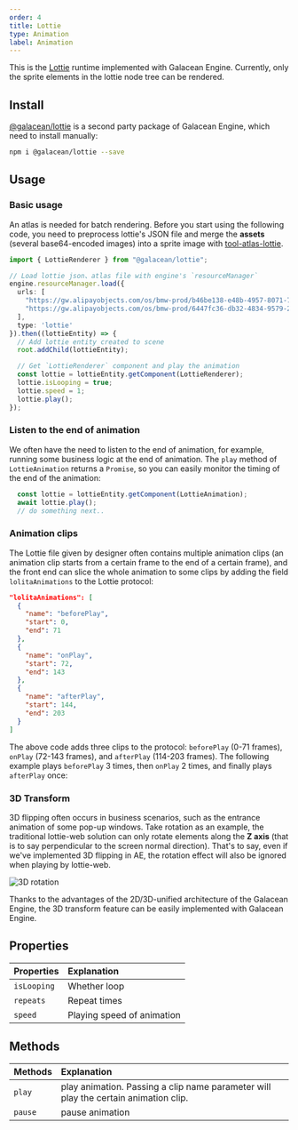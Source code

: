 ```yaml
---
order: 4
title: Lottie
type: Animation
label: Animation
---
```


This is the <a href="https://airbnb.design/lottie/" target="_blank">Lottie</a> runtime implemented with Galacean Engine. Currently, only the sprite elements in the lottie node tree can be rendered.


## Install

<a href="https://www.npmjs.com/package/@galacean/lottie" target="_blank">@galacean/lottie</a> is a second party package of Galacean Engine, which need to install manually:

```bash
npm i @galacean/lottie --save
```

## Usage

### Basic usage

An atlas is needed for batch rendering. Before you start using the following code, you need to preprocess lottie's JSON file and merge the **assets** (several base64-encoded images) into a sprite image with [tool-atlas-lottie](https://www.npmjs.com/package/@galacean/tool-atlas-lottie). 

```typescript
import { LottieRenderer } from "@galacean/lottie";

// Load lottie json、atlas file with engine's `resourceManager`
engine.resourceManager.load({
  urls: [
    "https://gw.alipayobjects.com/os/bmw-prod/b46be138-e48b-4957-8071-7229661aba53.json",
    "https://gw.alipayobjects.com/os/bmw-prod/6447fc36-db32-4834-9579-24fe33534f55.atlas"
  ],
  type: 'lottie'
}).then((lottieEntity) => {
  // Add lottie entity created to scene 
  root.addChild(lottieEntity);

  // Get `LottieRenderer` component and play the animation
  const lottie = lottieEntity.getComponent(LottieRenderer);
  lottie.isLooping = true;
  lottie.speed = 1;
  lottie.play();
});
```

<playground src="lottie.ts"></playground>

### Listen to the end of animation

We often have the need to listen to the end of animation, for example, running some business logic at the end of animation. The `play` method of `LottieAnimation` returns a `Promise`, so you can easily monitor the timing of the end of the animation:

```typescript
  const lottie = lottieEntity.getComponent(LottieAnimation);
  await lottie.play();
  // do something next..
```

### Animation clips

The Lottie file given by designer often contains multiple animation clips (an animation clip starts from a certain frame to the end of a certain frame), and the front end can slice the whole animation to some clips by adding the field `lolitaAnimations` to the Lottie protocol:

```json
"lolitaAnimations": [
  {
    "name": "beforePlay",
    "start": 0,
    "end": 71
  },
  {
    "name": "onPlay",
    "start": 72,
    "end": 143
  },
  {
    "name": "afterPlay",
    "start": 144,
    "end": 203
  }
]
```

The above code adds three clips to the protocol: `beforePlay` (0-71 frames), `onPlay` (72-143 frames), and `afterPlay` (114-203 frames). The following example plays `beforePlay` 3 times, then `onPlay` 2 times, and finally plays `afterPlay` once:

<playground src="lottie-clips.ts"></playground>


### 3D Transform

3D flipping often occurs in business scenarios, such as the entrance animation of some pop-up windows. Take rotation as an example, the traditional lottie-web solution can only rotate elements along the **Z axis** (that is to say perpendicular to the screen normal direction). That's to say, even if we've implemented 3D flipping in AE, the rotation effect will also be ignored when playing by lottie-web.

![3D rotation](https://gw.alipayobjects.com/mdn/rms_d27172/afts/img/A*qVYxTaEdVBgAAAAAAAAAAAAAARQnAQ)

Thanks to the advantages of the 2D/3D-unified architecture of the Galacean Engine, the 3D transform feature can be easily implemented with Galacean Engine.

<playground src="lottie-3d-rotation.ts"></playground>

## Properties

| Properties | Explanation |
| :--- | :--- |
| `isLooping` | Whether loop |
| `repeats` | Repeat times |
| `speed` | Playing speed of animation |

## Methods

| Methods | Explanation |
| :--- | :--- |
| `play` | play animation. Passing a clip name parameter will play the certain animation clip. |
| `pause` | pause animation |